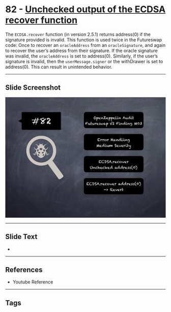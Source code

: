 
# 82 - [Unchecked output of the ECDSA recover function](./Unchecked%20output%20of%20the%20ECDSA%20recover%20function.md)

 The `ECDSA.recover` function (in version 2.5.1) returns address(0) if the signature provided is invalid. This function is used twice in the Futureswap code: Once to recover an `oracleAddress` from an `oracleSignature`, and again to recover the user’s address from their signature. If the oracle signature was invalid, the `oracleAddress` is set to address(0). Similarly, if the user’s signature is invalid, then the `userMessage.signer` or the withDrawer is set to address(0). This can result in unintended behavior.


___
## Slide Screenshot
![082.png](../../images/7.%20Audit%20Findings%20101/082.png)
___
## Slide Text
- 
___
## References
- Youtube Reference
___
## Tags
